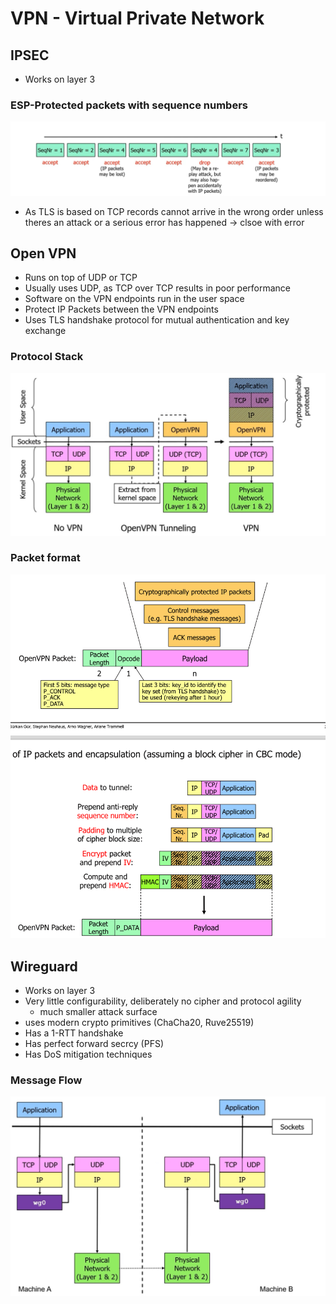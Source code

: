# VPN - Virtual Private Network


## IPSEC

- Works on layer 3

### ESP-Protected packets with sequence numbers

![](images/VPN/IMG_0299.jpeg)


- As TLS is based on TCP records cannot arrive in the wrong order unless theres an attack or a serious error has happened -> clsoe with error

## Open VPN

- Runs on top of UDP or TCP
- Usually uses UDP, as TCP over TCP results in poor performance
- Software on the VPN endpoints run in the user space
- Protect IP Packets between the VPN endpoints
-  Uses TLS handshake protocol for mutual authentication and key exchange


### Protocol Stack

![](images/VPN/IMG_0301.jpeg)

### Packet format

![](images/VPN/IMG_0302.jpeg)

## Wireguard

- Works on layer 3
- Very little configurability, deliberately no cipher and protocol agility
    - much smaller attack surface
- uses modern crypto primitives (ChaCha20, Ruve25519)
- Has a 1-RTT handshake
- Has perfect forward secrcy (PFS)
- Has DoS mitigation techniques

### Message Flow

![](images/VPN/IMG_0303.jpeg)